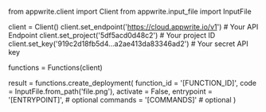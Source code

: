 from appwrite.client import Client
from appwrite.input_file import InputFile

client = Client()
client.set_endpoint('https://cloud.appwrite.io/v1') # Your API Endpoint
client.set_project('5df5acd0d48c2') # Your project ID
client.set_key('919c2d18fb5d4...a2ae413da83346ad2') # Your secret API key

functions = Functions(client)

result = functions.create_deployment(
    function_id = '[FUNCTION_ID]',
    code = InputFile.from_path('file.png'),
    activate = False,
    entrypoint = '[ENTRYPOINT]', # optional
    commands = '[COMMANDS]' # optional
)
